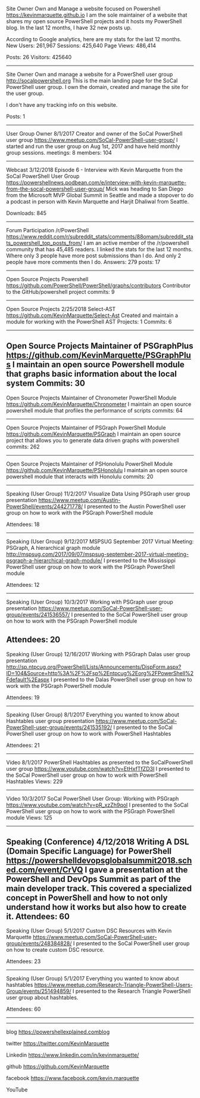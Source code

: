 

Site Owner
Own and Manage a website focused on Powershell
https://kevinmarquette.github.io
I am the sole maintainer of a website that shares my open source PowerShell projects and it hosts my PowerShell blog. In the last 12 months, I have 32 new posts up.

According to Google analytics, here are my stats for the last 12 months.
New Users: 261,967
Sessions: 425,640
Page Views: 486,414

Posts: 26
Visitors: 425640

---
Site Owner
Own and manage a website for a PowerShell user group
http://socalpowershell.org
This is the main landing page for the SoCal PowerShell user group. I own the domain, created and manage the site for the user group.

I don't have any tracking info on this website.

Posts: 1

---
User Group Owner
8/1/2017
Creator and owner of the SoCal PowerShell user group
https://www.meetup.com/SoCal-PowerShell-user-group/
I started and run the user group on Aug 1st, 2017 and have held monthly group sessions.
meetings: 8
members: 104

---
Webcast
3/12/2018
Episode 6 - Interview with Kevin Marquette from the SoCal PowerShell User Group
https://powershellnews.podbean.com/e/interview-with-kevin-marquette-from-the-socal-powershell-user-group/
Mick was heading to San Diego from the Microsoft MVP Global Summit in Seattle and made a stopover to do a podcast in person with Kevin Marquette and Harjit Dhaliwal from Seattle.

Downloads: 845

---
Forum Participation
/r/PowerShell
https://www.reddit.com/r/subreddit_stats/comments/88omam/subreddit_stats_powershell_top_posts_from/
I am an active member of the /r/powershell community that has 45,485 readers. I linked the stats for the last 12 months. Where only 3 people have more post submissions than I do. And only 2 people have more comments then I do.
Answers: 279
posts: 17

---
Open Source Projects
Powershell
https://github.com/PowerShell/PowerShell/graphs/contributors
Contributor to the GitHub/powershell project
commits: 9

---
Open Source Projects
2/25/2018
Select-AST
https://github.com/KevinMarquette/Select-Ast
Created and maintain a module for working with the PowerShell AST
Projects: 1
Commits: 6

---

Open Source Projects
Maintainer of PSGraphPlus
https://github.com/KevinMarquette/PSGraphPlus
I maintain an open source Powershell module that graphs basic information about the local system
Commits: 30
---

Open Source Projects
Maintainer of Chronometer PowerShell Module
https://github.com/KevinMarquette/Chronometer
I maintain an open source powershell module that profiles the performance of scripts
commits: 64

---

Open Source Projects
Maintainer of PSGraph PowerShell Module
https://github.com/KevinMarquette/PSGraph
I maintain an open source project that allows you to generate data driven graphs with powershell
commits: 262

---
Open Source Projects
Maintainer of PSHonolulu PowerShell Module
https://github.com/KevinMarquette/PSHonolulu
I maintain an open source powershell module that interacts with Honolulu
commits: 20

---

Speaking (User Group)
11/2/2017
Visualize Data Using PSGraph user group presentation
https://www.meetup.com/Austin-PowerShell/events/244271778/
I presented to the Austin PowerShell user group on how to work with the PSGraph PowerShell module

Attendees: 18

---

Speaking (User Group)
9/12/2017
MSPSUG September 2017 Virtual Meeting: PSGraph, A hierarchical graph module
http://mspsug.com/2017/09/07/mspsug-september-2017-virtual-meeting-psgraph-a-hierarchical-graph-module/
I presented to the Mississippi PowerShell user group on how to work with the PSGraph PowerShell module

Attendees: 12

---

Speaking (User Group)
10/3/2017
Working with PSGraph user group presentation
https://www.meetup.com/SoCal-PowerShell-user-group/events/241536557/
I presented to the SoCal PowerShell user group on how to work with the PSGraph PowerShell module

Attendees: 20
---

Speaking (User Group)
12/16/2017
Working with PSGraph Dalas user group presentation
http://sp.ntpcug.org/PowerShell/Lists/Announcements/DispForm.aspx?ID=104&Source=http%3A%2F%2Fsp%2Entpcug%2Eorg%2FPowerShell%2Fdefault%2Easpx
I presented to the Dalas PowerShell user group on how to work with the PSGraph PowerShell module

Attendees: 19

---

Speaking (User Group)
8/1/2017
Everything you wanted to know about Hashtables user group presentation
https://www.meetup.com/SoCal-PowerShell-user-group/events/241535192/
I presented to the SoCal PowerShell user group on how to work with PowerShell Hashtables

Attendees: 21

---

Video
8/1/2017
PowerShell Hashtables as presented to the SoCalPowerShell user group
https://www.youtube.com/watch?v=EtHxfTfZD3I
I presented to the SoCal PowerShell user group on how to work with PowerShell Hashtables
Views: 229

---

Video
10/3/2017
SoCal PowerShell User Group: Working with PSGraph
https://www.youtube.com/watch?v=pR_xzZh9qoI
I presented to the SoCal PowerShell user group on how to work with the PSGraph PowerShell module
Views: 125

---
Speaking (Conference)
4/12/2018
Writing A DSL (Domain Specific Language) for PowerShell
https://powershelldevopsglobalsummit2018.sched.com/event/CrVQ
I gave a presentation at the PowerShell and DevOps Summit as part of the main developer track. This covered a specialized concept in PowerShell and how to not only understand how it works but also how to create it.
Attendees: 60
---

Speaking (User Group)
5/1/2017
Custom DSC Resources with Kevin Marquette
https://www.meetup.com/SoCal-PowerShell-user-group/events/248384828/
I presented to the SoCal PowerShell user group on how to create custom DSC resource.

Attendees: 23

---

Speaking (User Group)
5/1/2017
Everything you wanted to know about hashtables
https://www.meetup.com/Research-Triangle-PowerShell-Users-Group/events/251494859/
I presented to the Research Triangle PowerShell user group about hashtables.

Attendees: 60

---

---
blog
https://powershellexplained.comblog

twitter
https://twitter.com/KevinMarquette

Linkedin
https://www.linkedin.com/in/kevinmarquette/

github
https://github.com/KevinMarquette

facebook
https://www.facebook.com/kevin.marquette

YouTube
